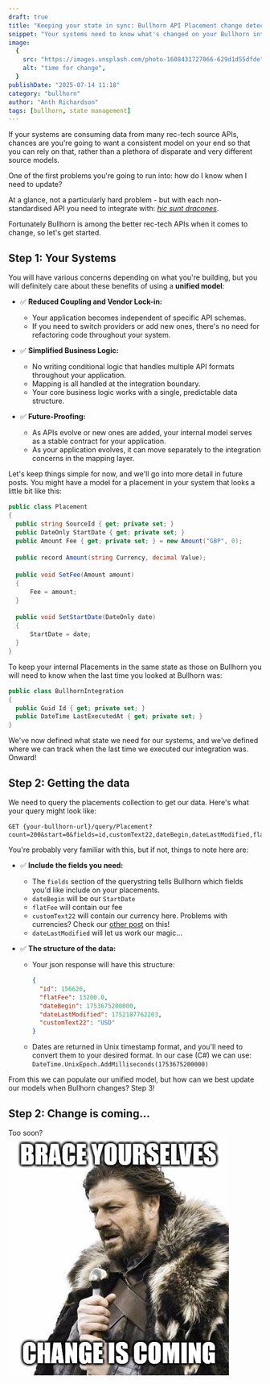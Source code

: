 ```yaml
---
draft: true
title: "Keeping your state in sync: Bullhorn API Placement change detection"
snippet: "Your systems need to know what's changed on your Bullhorn integration. How to go about it?"
image:
  {
    src: "https://images.unsplash.com/photo-1608431727066-629d1d55dfde",
    alt: "time for change",
  }
publishDate: "2025-07-14 11:18"
category: "bullhorn"
author: "Anth Richardson"
tags: [bullhorn, state management]
---
```


If your systems are consuming data from many rec-tech source APIs, chances are you're going to want a consistent model on your
end so that you can rely on that, rather than a plethora of disparate and very different source models.

One of the first problems you're going to run into: how do I know when I need to update?

At a glance, not a particularly hard problem - but with each non-standardised API you need to integrate with: <a href="https://english.stackexchange.com/questions/37086/what-is-the-meaning-of-the-phrase-here-be-dragons" target="_blank">_hic sunt dracones_</a>.

Fortunately Bullhorn is among the better rec-tech APIs when it comes to change, so let's get started.

## Step 1: Your Systems

You will have various concerns depending on what you're building, but you will definitely care about these benefits of using a **unified model**:

- ✅ **Reduced Coupling and Vendor Lock-in:**

  - Your application becomes independent of specific API schemas.
  - If you need to switch providers or add new ones, there's no need for refactoring code throughout your system.

- ✅ **Simplified Business Logic:**

  - No writing conditional logic that handles multiple API formats throughout your application.
  - Mapping is all handled at the integration boundary.
  - Your core business logic works with a single, predictable data structure.

- ✅ **Future-Proofing:**
  - As APIs evolve or new ones are added, your internal model serves as a stable contract for your application.
  - As your application evolves, it can move separately to the integration concerns in the mapping layer.

Let's keep things simple for now, and we'll go into more detail in future posts.
You might have a model for a placement in your system that looks a little bit like this:

```csharp
public class Placement
{
  public string SourceId { get; private set; }
  public DateOnly StartDate { get; private set; }
  public Amount Fee { get; private set; } = new Amount("GBP", 0);

  public record Amount(string Currency, decimal Value);

  public void SetFee(Amount amount)
  {
      Fee = amount;
  }

  public void SetStartDate(DateOnly date)
  {
      StartDate = date;
  }
}
```

To keep your internal Placements in the same state as those on Bullhorn you will need to know when the last time you looked at Bullhorn was:

```csharp
public class BullhornIntegration
{
  public Guid Id { get; private set; }
  public DateTime LastExecutedAt { get; private set; }
}
```

We've now defined what state we need for our systems, and we've defined where we can track when the last time we executed our integration was. Onward!

## Step 2: Getting the data

We need to query the placements collection to get our data. Here's what your query might look like:

```
GET {your-bullhorn-url}/query/Placement?count=200&start=0&fields=id,customText22,dateBegin,dateLastModified,flatFee
```

You're probably very familiar with this, but if not, things to note here are:

- ✅ **Include the fields you need:**

  - The `fields` section of the querystring tells Bullhorn which fields you'd like include on your placements.
  - `dateBegin` will be our `StartDate`
  - `flatFee` will contain our fee
  - `customText22` will contain our currency here. Problems with currencies? Check our <a href="/posts/bullhorn-currencies">other post</a> on this!
  - `dateLastModified` will let us work our magic...

- ✅ **The structure of the data:**
  - Your json response will have this structure:
    ```json
    {
      "id": 156626,
      "flatFee": 13200.0,
      "dateBegin": 1753675200000,
      "dateLastModified": 1752187762203,
      "customText22": "USD"
    }
    ```
  - Dates are returned in Unix timestamp format, and you'll need to convert them to your desired format. In our case (C#) we can use: `DateTime.UnixEpoch.AddMilliseconds(1753675200000)`

From this we can populate our unified model, but how can we best update our models when Bullhorn changes? Step 3!

## Step 2: Change is coming...

Too soon?
![alt text](change-is-coming.png)
